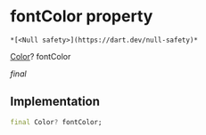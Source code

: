 


# fontColor property




    *[<Null safety>](https://dart.dev/null-safety)*


[Color](https://api.flutter.dev/flutter/dart-ui/Color-class.html)? fontColor
  
_final_






## Implementation

```dart
final Color? fontColor;


```







